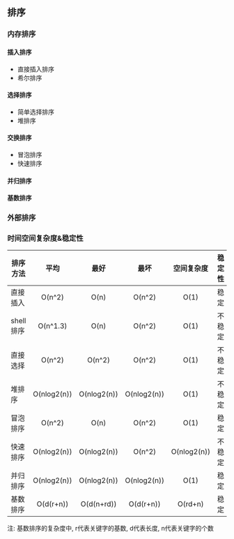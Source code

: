 ## 排序


### 内存排序

#### 插入排序

- 直接插入排序
- 希尔排序

#### 选择排序

- 简单选择排序
- 堆排序

#### 交换排序

- 冒泡排序
- 快速排序

#### 并归排序

#### 基数排序



### 外部排序


### 时间空间复杂度&稳定性

|排序方法|平均|最好|最坏|空间复杂度|稳定性|
|-------|:----:|:----:|:----:|:----:|:----:|
|直接插入|O(n^2)|O(n)|O(n^2)|O(1)|稳定|
|shell排序|O(n^1.3)|O(n)|O(n^2)|O(1)|不稳定|
|直接选择|O(n^2)|O(n^2)|O(n^2)|O(1)|不稳定|
|堆排序|O(nlog2(n))|O(nlog2(n))|O(nlog2(n))|O(1)|不稳定|
|冒泡排序|O(n^2)|O(n)|O(n^2)|O(1)|稳定|
|快速排序|O(nlog2(n))|O(nlog2(n))|O(n^2)|O(nlog2(n))|不稳定|
|并归排序|O(nlog2(n))|O(nlog2(n))|O(nlog2(n))|O(1)|稳定|
|基数排序|O(d(r+n))|O(d(n+rd))|O(d(r+n))|O(rd+n)|稳定|

注: 基数排序的复杂度中, r代表关键字的基数, d代表长度, n代表关键字的个数
